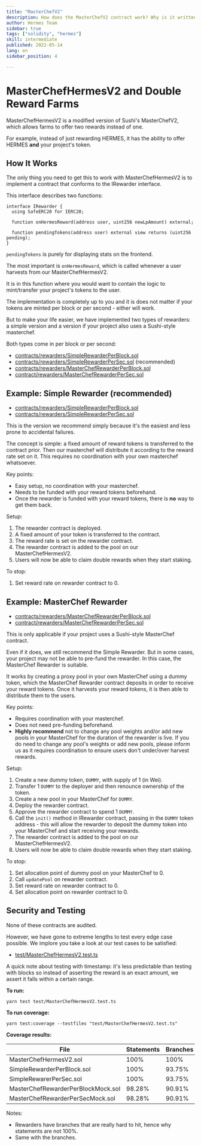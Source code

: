 ```yaml
---
title: "MasterChefV2"
description: How does the MasterChefV2 contract work? Why is it written that way?
author: Hermes Team
sidebar: true
tags: ["solidity", "hermes"]
skill: intermediate
published: 2022-05-14
lang: en
sidebar_position: 4

---
```


# MasterChefHermesV2 and Double Reward Farms

MasterChefHermesV2 is a modified version of Sushi's MasterChefV2, which allows farms to offer two rewards instead of one.

For example, instead of just rewarding HERMES, it has the ability to offer HERMES **and** your project's token.

## How It Works

The only thing you need to get this to work with MasterChefHermesV2 is to implement a contract that conforms to the IRewarder interface.

This interface describes two functions:

```sol
interface IRewarder {
  using SafeERC20 for IERC20;

  function onHermesReward(address user, uint256 newLpAmount) external;

  function pendingTokens(address user) external view returns (uint256 pending);
}

```

`pendingTokens` is purely for displaying stats on the frontend.

The most important is `onHermesReward`, which is called whenever a user harvests from our MasterChefHermesV2.

It is in this function where you would want to contain the logic to mint/transfer your project's tokens to the user.

The implementation is completely up to you and it is does not matter if your tokens are minted per block or per second - either will work.

But to make your life easier, we have implemented two types of rewarders: a simple version and a version if your project also uses a Sushi-style masterchef.

Both types come in per block or per second:

- [contracts/rewarders/SimpleRewarderPerBlock.sol](https://github.com/Hermes-defi/hermes-swap/blob/main/contracts/rewarders/SimpleRewarderPerBlock.sol)
- [contracts/rewarders/SimpleRewarderPerSec.sol](https://github.com/Hermes-defi/hermes-swap/blob/main/contracts/rewarders/SimpleRewarderPerSec.sol) (recommended)
- [contracts/rewarders/MasterChefRewarderPerBlock.sol](https://github.com/Hermes-defi/hermes-swap/blob/main/contracts/rewarders/MasterChefRewarderPerBlock.sol)
- [contract/rewarders/MasterChefRewarderPerSec.sol](https://github.com/Hermes-defi/hermes-swap/blob/main/contract/rewarders/MasterChefRewarderPerSec.sol)

## Example: Simple Rewarder (recommended)

- [contracts/rewarders/SimpleRewarderPerBlock.sol](https://github.com/Hermes-defi/hermes-swap/blob/main/contracts/rewarders/SimpleRewarderPerBlock.sol)
- [contracts/rewarders/SimpleRewarderPerSec.sol](https://github.com/Hermes-defi/hermes-swap/blob/main/contracts/rewarders/SimpleRewarderPerSec.sol)

This is the version we recommend simply because it's the easiest and less prone to accidental failures.

The concept is simple: a fixed amount of reward tokens is transferred to the contract prior. Then our masterchef will
distribute it according to the reward rate set on it. This requires no coordination with your own masterchef whatsoever.

Key points:

- Easy setup, no coordination with your masterchef.
- Needs to be funded with your reward tokens beforehand.
- Once the rewarder is funded with your reward tokens, there is **no** way to get them back.

Setup:

1. The rewarder contract is deployed.
2. A fixed amount of your token is transferred to the contract.
3. The reward rate is set on the rewarder contract.
4. The rewarder contract is added to the pool on our MasterChefHermesV2.
5. Users will now be able to claim double rewards when they start staking.

To stop:

1. Set reward rate on rewarder contract to 0.

## Example: MasterChef Rewarder

- [contracts/rewarders/MasterChefRewarderPerBlock.sol](https://github.com/Hermes-defi/hermes-swap/blob/main/contracts/rewarders/MasterChefRewarderPerBlock.sol)
- [contract/rewarders/MasterChefRewarderPerSec.sol](https://github.com/Hermes-defi/hermes-swap/blob/main/contract/rewarders/MasterChefRewarderPerSec.sol)

This is only applicable if your project uses a Sushi-style MasterChef contract.

Even if it does, we still recommend the Simple Rewarder. But in some cases, your project may not be able to pre-fund the rewarder.
In this case, the MasterChef Rewarder is suitable.

It works by creating a proxy pool in your own MasterChef using a dummy token, which the MasterChef Rewarder contract deposits in order
to receive your reward tokens. Once it harvests your reward tokens, it is then able to distribute them to the users.

Key points:

- Requires coordination with your masterchef.
- Does not need pre-funding beforehand.
- **Highly recommend** not to change any pool weights and/or add new pools in your MasterChef for the duration of the rewarder is live. If you do need to change any pool's weights
  or add new pools, please inform us as it requires coordination to ensure users don't under/over harvest rewards.

Setup:

1. Create a new dummy token, `DUMMY`, with supply of 1 (in Wei).
2. Transfer 1 `DUMMY` to the deployer and then renounce ownership of the token.
3. Create a new pool in your MasterChef for `DUMMY`.
4. Deploy the rewarder contract.
5. Approve the rewarder contract to spend 1 `DUMMY`.
6. Call the `init()` method in IRewarder contract, passing in the `DUMMY` token address - this will allow the rewarder to deposit the dummy token into your MasterChef and start receiving your rewards.
7. The rewarder contract is added to the pool on our MasterChefHermesV2.
8. Users will now be able to claim double rewards when they start staking.

To stop:

1. Set allocation point of dummy pool on your MasterChef to 0.
2. Call `updatePool` on rewarder contract.
3. Set reward rate on rewarder contract to 0.
4. Set allocation point on rewarder contract to 0.

## Security and Testing

None of these contracts are audited.

However, we have gone to extreme lengths to test every edge case possible. We implore you take a look at our test cases to be satisfied:

- [test/MasterChefHermesV2.test.ts](https://github.com/Hermes-defi/hermes-swap/tree/main/test/MasterChefHermesV2.test.ts)

A quick note about testing with timestamp: it's less predictable than testing with blocks so instead of asserting the reward is an exact amount, we assert it falls within a certain range.

**To run:**

```
yarn test test/MasterChefHermesV2.test.ts
```

**To run coverage:**

```
yarn test:coverage --testfiles "test/MasterChefHermesV2.test.ts"
```

**Coverage results:**

| File                               | Statements | Branches |
| ---------------------------------- | ---------- | -------- |
| MasterChefHermesV2.sol                | 100%       | 100%     |
| SimpleRewarderPerBlock.sol         | 100%       | 93.75%   |
| SimpleRewarerPerSec.sol            | 100%       | 93.75%   |
| MasterChefRewarderPerBlockMock.sol | 98.28%     | 90.91%   |
| MasterChefRewarderPerSecMock.sol   | 98.28%     | 90.91%   |

Notes:

- Rewarders have branches that are really hard to hit, hence why statements are not 100%.
- Same with the branches.
